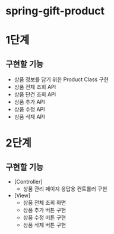 # spring-gift-product

# 1단계
## 구현할 기능
* 상품 정보를 담기 위한 Product Class 구현
* 상품 전체 조회 API
* 상품 단건 조회 API
* 상품 추가 API
* 상품 수정 API
* 상품 삭제 API

# 2단계
## 구현할 기능
* [Controller]
    * 상품 관리 페이지 응답용 컨트롤러 구현
* [View]
  * 상품 전체 조회 화면
  * 상품 추가 버튼 구현
  * 상품 수정 버튼 구현
  * 상품 삭제 버튼 구현